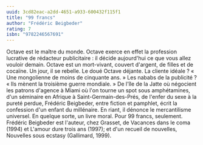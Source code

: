 ```yaml
---
uuid: 3cd82eac-a2dd-4651-a933-600432f115f1
title: "99 francs"
author: "Frédéric Beigbeder"
rating: 7
isbn: "9782246567691"
---
```


Octave est le maître du monde. Octave exerce en effet la profession lucrative de rédacteur publicitaire : il décide aujourd'hui ce que vous allez vouloir demain. Octave est un mort-vivant, couvert d'argent, de filles et de cocaïne. Un jour, il se rebelle. Le doué Octave déjante. La cliente idéale ? « Une mongolienne de moins de cinquante ans. » Les nababs de la publicité ? « Ils mènent la troisième guerre mondiale. » De l'île de la Jatte où négocient les patrons d'agence à Miami où l'on tourne un spot sous amphétamines, d'un séminaire en Afrique à Saint-Germain-des-Prés, de l'enfer du sexe à la pureté perdue, Frédéric Beigbeder, entre fiction et pamphlet, écrit la confession d'un enfant du millénaire. En riant, il dénonce le mercantilisme universel. En quelque sorte, un livre moral. Pour 99 francs, seulement. Frédéric Beigbeder est l'auteur, chez Grasset, de Vacances dans le coma (1994) et L'amour dure trois ans (1997); et d'un recueil de nouvelles, Nouvelles sous ecstasy (Gallimard, 1999).